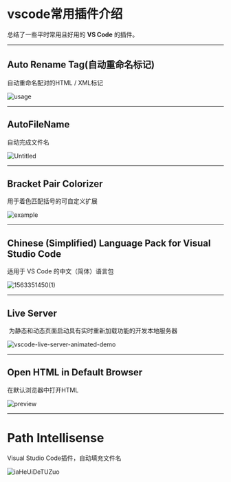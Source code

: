 # 						vscode常用插件介绍

总结了一些平时常用且好用的 **VS Code** 的插件。

------

## Auto Rename Tag(自动重命名标记)

自动重命名配对的HTML / XML标记

![usage](C:\Users\Administrator\Desktop\vscode-img\usage.gif)

------

## AutoFileName

自动完成文件名

![Untitled](C:\Users\Administrator\Desktop\vscode-img\Untitled.gif)

------

## Bracket Pair Colorizer

用于着色匹配括号的可自定义扩展

![example](C:\Users\Administrator\Desktop\vscode-img\example.png)

------

## Chinese (Simplified) Language Pack for Visual Studio Code

适用于 VS Code 的中文（简体）语言包

![1563351450(1)](C:\Users\Administrator\Desktop\vscode-img\1563351450(1).jpg)

------

## Live Server

​	为静态和动态页面启动具有实时重新加载功能的开发本地服务器

![vscode-live-server-animated-demo](C:\Users\Administrator\Desktop\vscode-img\vscode-live-server-animated-demo.gif)

------

## Open HTML in Default Browser	

在默认浏览器中打开HTML

![preview](C:\Users\Administrator\Desktop\vscode-img\preview.gif)	

------

# Path Intellisense

Visual Studio Code插件，自动填充文件名

![iaHeUiDeTUZuo](C:\Users\Administrator\Desktop\vscode-img\iaHeUiDeTUZuo.gif)
